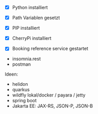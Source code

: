 
* [x] Python installiert
* [x] Path Variablen gesetzt
* [x] PIP installiert
* [x] CherryPi installiert
* [x] Booking reference service gestartet


- insomnia.rest
- postman

Ideen:

- helidon
- quarkus
- wildfly lokal/docker / payara / jetty
- spring boot
- Jakarta EE: JAX-RS, JSON-P, JSON-B
